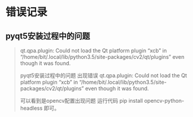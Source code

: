 # 错误记录

## pyqt5安装过程中的问题

>qt.qpa.plugin: Could not load the Qt platform plugin “xcb” in “/home/bit/.local/lib/python3.5/site-packages/cv2/qt/plugins” even though it was found.
>
>pyqt5安装过程中的问题
>出现错误
>qt.qpa.plugin: Could not load the Qt platform plugin “xcb” in “/home/bit/.local/lib/python3.5/site-packages/cv2/qt/plugins” even though it was found.
>
>可以看到是opencv配置出现问题
>运行代码 pip install opencv-python-headless 即可。

